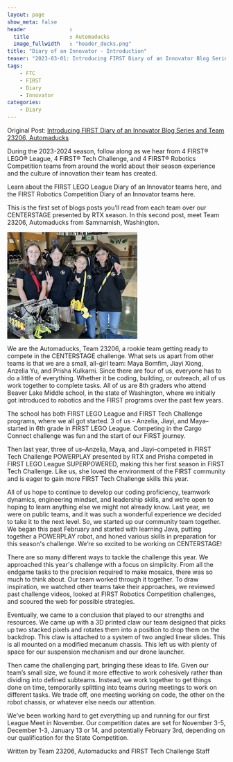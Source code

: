 ```yaml
---
layout: page
show_meta: false
header              :
  title             : Automaducks
  image_fullwidth   : "header_ducks.png"
title: "Diary of an Innovator - Introduction"
teaser: "2023-03-01: Introducing FIRST Diary of an Innovator Blog Series and Team 23206, Automaducks"
tags:
    - FTC
    - FIRST
    - Diary
    - Innovator
categories:
    - Diary
---
```

Original Post: [Introducing FIRST Diary of an Innovator Blog Series and Team 23206, Automaducks](https://firsttechchallenge.blogspot.com/2023/10/introducing-first-diary-of-innovator_23.html)

During the 2023-2024 season, follow along as we hear from 4 FIRST® LEGO® League, 4 FIRST® Tech Challenge, and 4 FIRST® Robotics Competition teams from around the world about their season experience and the culture of innovation their team has created.  

Learn about the FIRST LEGO League Diary of an Innovator teams here, and the FIRST Robotics Competition Diary of an Innovator teams here.  

This is the first set of blogs posts you’ll read from each team over our CENTERSTAGE presented by RTX season. In this second post, meet Team 23206, Automaducks from Sammamish, Washington.

<img src="../../images/blog/League Meet 0.jpg" align="middle" alt="League Meet 0" width="300" />

<br/>

We are the Automaducks, Team 23206, a rookie team getting ready to compete in the CENTERSTAGE challenge. What sets us apart from other teams is that we are a small, all-girl team: Maya Bomfim, Jiayi Xiong, Anzelia Yu, and Prisha Kulkarni. Since there are four of us, everyone has to do a little of everything. Whether it be coding, building, or outreach, all of us work together to complete tasks. All of us are 8th graders who attend Beaver Lake Middle school, in the state of Washington, where we initially got introduced to robotics and the FIRST programs over the past few years.

The school has both FIRST LEGO League and FIRST Tech Challenge programs, where we all got started. 3 of us - Anzelia, Jiayi, and Maya–started in 6th grade in FIRST LEGO League. Competing in the Cargo Connect challenge was fun and the start of our FIRST journey. 

Then last year, three of us–Anzelia, Maya, and Jiayi–competed in FIRST Tech Challenge POWERPLAY presented by RTX and Prisha competed in FIRST LEGO League SUPERPOWERED, making this her first season in FIRST Tech Challenge. Like us, she loved the environment of the FIRST community and is eager to gain more FIRST Tech Challenge skills this year.

All of us hope to continue to develop our coding proficiency, teamwork dynamics, engineering mindset, and leadership skills, and we’re open to hoping to learn anything else we might not already know. Last year, we were on public teams, and it was such a wonderful experience we decided to take it to the next level. So, we started up our community team together. We began this past February and started with learning Java, putting together a POWERPLAY robot, and honed various skills in preparation for this season's challenge. We’re so excited to be working on CENTERSTAGE!

There are so many different ways to tackle the challenge this year. We approached this year's challenge with a focus on simplicity. From all the endgame tasks to the precision required to make mosaics, there was so much to think about. Our team worked through it together. To draw inspiration, we watched other teams take their approaches, we reviewed past challenge videos, looked at FIRST Robotics Competition challenges, and scoured the web for possible strategies. 

Eventually, we came to a conclusion that played to our strengths and resources. We came up with a 3D printed claw our team designed that picks up two stacked pixels and rotates them into a position to drop them on the backdrop. This claw is attached to a system of two angled linear slides. This is all mounted on a modified mecanum chassis. This left us with plenty of space for our suspension mechanism and our drone launcher.

Then came the challenging part, bringing these ideas to life. Given our team’s small size, we found it more effective to work cohesively rather than dividing into defined subteams. Instead, we work together to get things done on time, temporarily splitting into teams during meetings to work on different tasks. We trade off, one meeting working on code, the other on the robot chassis, or whatever else needs our attention. 

We’ve been working hard to get everything up and running for our first League Meet in November. Our competition dates are set for November 3-5, December 1-3, January 13 or 14, and potentially February 3rd, depending on our qualification for the State Competition.

Written by Team 23206, Automaducks and FIRST Tech Challenge Staff